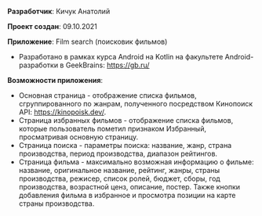 **Разработчик**: Кичук Анатолий

**Проект создан**: 09.10.2021

**Приложение**: Film search (поисковик фильмов)
* Разработано в рамках курса Android на Kotlin на факультете Android-разработки в GeekBrains: https://gb.ru/

**Возможности приложения**:
* Основная страница - отображение списка фильмов, сгруппированного по жанрам, полученного посредством Кинопоиск API: https://kinopoisk.dev/.
* Страница избранных фильмов - отображение списка фильмов, которые пользователь пометил признаком Избранный, просматривая основную страницу.
* Страница поиска - параметры поиска: название, жанр, страна производства, период производства, диапазон рейтингов.
* Страница фильма - максимально возможная информацию о фильме: название, оригинальное название, рейтинг, жанры, страны производства, режисер, список ролей, бюджет, сборы, год производства, возрастной ценз, описание, постер. Также кнопки добавления фильма в избранное и просмотра позиции на карте страны производства.